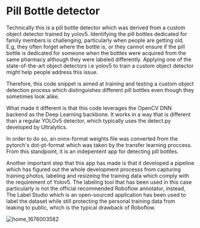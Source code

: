 # Pill Bottle detector
Technically this is a pill bottle detector which was derived from a custom object detector trained by yolov5. Identifying the pill bottles dedicated for family members is challenging, particularly when people are getting old. E.g, they often forget where the bottle is, or they cannot ensure if the pill bottle is dedicated for someone when the bottles were acquired from the same pharmacy although they were labeled differently. Applying one of the state-of-the-art object detectors i.e yolov5 to train a custom object detector might help people address this issue.   

Therefore, this code snippet is aimed at training and testing a custom object detection process which distinguishes different pill bottles even though they sometimes look alike.     

What made it different is that this code leverages the OpenCV DNN backend as the Deep Learning backbone. It works in a way that is different than a regular YOLOv5 detector, which typically uses the detect.py developed by Ultralytics.  

In order to do so, an onnx-format weights file was converted from the pytorch's dot-pt-format which was taken by the transfer learning proccess. From this standpoint, it is an indepentent app for detecting pill bottles. 

Another important step that this app has made is that it developed a pipeline which has figured out the whole development processs from capturing training photos, labeling and resizeing the training data which comply with the requirement of Yolov5. The labeling tool that has been used in this case particularly is not the official recommended Roboflow annotator, instead, The Label Studio which is an open-sourced application has been used to label the dataset while still protecting the personal training data from leaking to public, which is the typical drawback of Roboflow.  

![home_1676003582](https://user-images.githubusercontent.com/99988506/218037589-9625cb12-f613-4b45-b31b-fb9bb86078d5.jpg)

